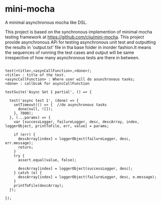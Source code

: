 # mini-mocha

A minimal asynchronous mocha like DSL.


This project is based on the synchronous implemention of minimal mocha testing framework at https://github.com/ciju/mini-mocha.
This project provide asynchronous APi for testing asynchronous unit test and outputting the results in 'output.txt' file in tha base folder in inorder fashion.It means the sequences of running the test cases and output will be same irrespective of how many asynchronous tests are there in between.


```

test(<title>,<asynCallFunction>,<done>);
<title> : title of the test.
<asyncCallFunction> : Where user will do asunchronous tasks;
<done> : callbcak for asyncCallFunction

testSuite('Async Set 1 partial', () => {

  test('async test 1', (done) => {
    setTimeout(() => {  //do asynchronous tasks
      done(null, ![]);
    }, 7000);
  }, (...params) => {
    var [successLogger, failureLogger, desc, descArray, index, loggerObject, printToFile, err, value] = params;
    
    if (err) {
      descArray[index] = loggerObject(failureLogger, desc, err.message);
      return;
    }
    try {
      assert.equal(value, false);

      descArray[index] = loggerObject(successLogger, desc);
    } catch (e) {
      descArray[index] = loggerObject(failureLogger, desc, e.message);
    }
    printToFile(descArray);
  });

});
```
